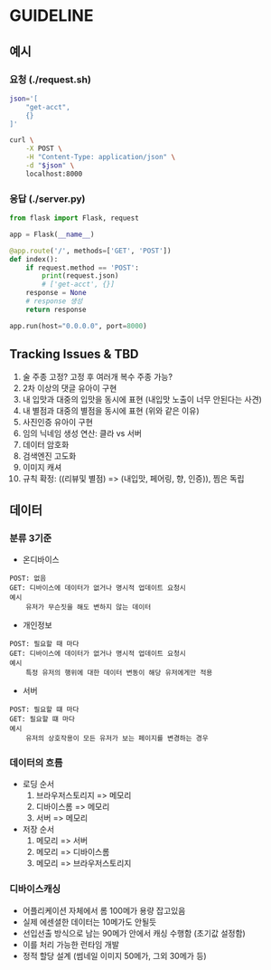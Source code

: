 # GUIDELINE

## 예시

### 요청 (./request.sh)
```bash
json='[
    "get-acct",
    {}
]'

curl \
    -X POST \
    -H "Content-Type: application/json" \
    -d "$json" \
    localhost:8000

```

### 응답 (./server.py)
```python
from flask import Flask, request

app = Flask(__name__)

@app.route('/', methods=['GET', 'POST'])
def index():
    if request.method == 'POST':
        print(request.json)
        # ['get-acct', {}]
    response = None
    # response 생성
    return response

app.run(host="0.0.0.0", port=8000)
```

## Tracking Issues & TBD

1. 술 주종 고정? 고정 후 여러개 복수 주종 가능?
1. 2차 이상의 댓글 유아이 구현
1. 내 입맛과 대중의 입맛을 동시에 표현 (내입맛 노출이 너무 안된다는 사견)
1. 내 별점과 대중의 별점을 동시에 표현 (위와 같은 이유)
1. 사진인증 유아이 구현
1. 임의 닉네임 생성 연산: 클라 vs 서버
1. 데이터 암호화
1. 검색엔진 고도화
1. 이미지 캐셔
1. 규칙 확정: ((리뷰및 별점) => (내입맛, 페어링, 향, 인증)), 찜은 독립

## 데이터

### 분류 3기준
- 온디바이스
```
POST: 없음
GET: 디바이스에 데이터가 없거나 명시적 업데이트 요청시
예시
    유저가 무슨짓을 해도 변하지 않는 데이터
```
- 개인정보
```
POST: 필요할 때 마다
GET: 디바이스에 데이터가 없거나 명시적 업데이트 요청시
예시
    특정 유저의 행위에 대한 데이터 변동이 해당 유저에게만 적용
```
- 서버
```
POST: 필요할 떄 마다
GET: 필요할 떄 마다
예시
    유저의 상호작용이 모든 유저가 보는 페이지를 변경하는 경우
```

### 데이터의 흐름
- 로딩 순서
    1. 브라우저스토리지 => 메모리
    1. 디바이스롬 => 메모리
    1. 서버 => 메모리
- 저장 순서
    1. 메모리 => 서버
    1. 메모리 => 디바이스롬
    1. 메모리 => 브라우저스토리지

### 디바이스캐싱
- 어플리케이션 자체에서 롬 100메가 용량 잡고있음
- 실제 에센셜한 데이터는 10메가도 안될듯
- 선입선출 방식으로 남는 90메가 안에서 캐싱 수행함 (초기값 설정함)
- 이를 처리 가능한 런타임 개발
- 정적 할당 설계 (썸네일 이미지 50메가, 그외 30메가 등)
